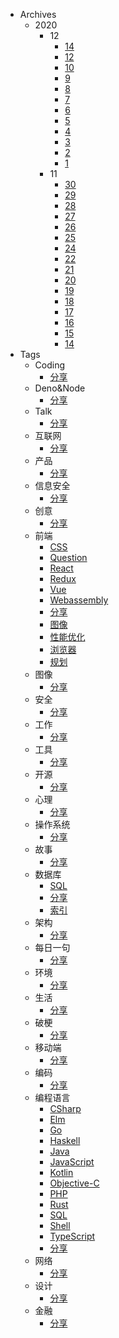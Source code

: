 * Archives
  * 2020
    * 12
      * [14](Archives/2020/12/14)
      * [12](Archives/2020/12/12)
      * [10](Archives/2020/12/10)
      * [9](Archives/2020/12/9)
      * [8](Archives/2020/12/8)
      * [7](Archives/2020/12/7)
      * [6](Archives/2020/12/6)
      * [5](Archives/2020/12/5)
      * [4](Archives/2020/12/4)
      * [3](Archives/2020/12/3)
      * [2](Archives/2020/12/2)
      * [1](Archives/2020/12/1)
    * 11
      * [30](Archives/2020/11/30)
      * [29](Archives/2020/11/29)
      * [28](Archives/2020/11/28)
      * [27](Archives/2020/11/27)
      * [26](Archives/2020/11/26)
      * [25](Archives/2020/11/25)
      * [24](Archives/2020/11/24)
      * [22](Archives/2020/11/22)
      * [21](Archives/2020/11/21)
      * [20](Archives/2020/11/20)
      * [19](Archives/2020/11/19)
      * [18](Archives/2020/11/18)
      * [17](Archives/2020/11/17)
      * [16](Archives/2020/11/16)
      * [15](Archives/2020/11/15)
      * [14](Archives/2020/11/14)
* Tags
  * Coding
    * [分享](Tags/Coding/分享)
  * Deno&Node
    * [分享](Tags/Deno&Node/分享)
  * Talk
    * [分享](Tags/Talk/分享)
  * 互联网
    * [分享](Tags/互联网/分享)
  * 产品
    * [分享](Tags/产品/分享)
  * 信息安全
    * [分享](Tags/信息安全/分享)
  * 创意
    * [分享](Tags/创意/分享)
  * 前端
    * [CSS](Tags/前端/CSS)
    * [Question](Tags/前端/Question)
    * [React](Tags/前端/React)
    * [Redux](Tags/前端/Redux)
    * [Vue](Tags/前端/Vue)
    * [Webassembly](Tags/前端/Webassembly)
    * [分享](Tags/前端/分享)
    * [图像](Tags/前端/图像)
    * [性能优化](Tags/前端/性能优化)
    * [浏览器](Tags/前端/浏览器)
    * [规划](Tags/前端/规划)
  * 图像
    * [分享](Tags/图像/分享)
  * 安全
    * [分享](Tags/安全/分享)
  * 工作
    * [分享](Tags/工作/分享)
  * 工具
    * [分享](Tags/工具/分享)
  * 开源
    * [分享](Tags/开源/分享)
  * 心理
    * [分享](Tags/心理/分享)
  * 操作系统
    * [分享](Tags/操作系统/分享)
  * 故事
    * [分享](Tags/故事/分享)
  * 数据库
    * [SQL](Tags/数据库/SQL)
    * [分享](Tags/数据库/分享)
    * [索引](Tags/数据库/索引)
  * 架构
    * [分享](Tags/架构/分享)
  * 每日一句
    * [分享](Tags/每日一句/分享)
  * 环境
    * [分享](Tags/环境/分享)
  * 生活
    * [分享](Tags/生活/分享)
  * 破梗
    * [分享](Tags/破梗/分享)
  * 移动端
    * [分享](Tags/移动端/分享)
  * 编码
    * [分享](Tags/编码/分享)
  * 编程语言
    * [CSharp](Tags/编程语言/CSharp)
    * [Elm](Tags/编程语言/Elm)
    * [Go](Tags/编程语言/Go)
    * [Haskell](Tags/编程语言/Haskell)
    * [Java](Tags/编程语言/Java)
    * [JavaScript](Tags/编程语言/JavaScript)
    * [Kotlin](Tags/编程语言/Kotlin)
    * [Objective-C](Tags/编程语言/Objective-C)
    * [PHP](Tags/编程语言/PHP)
    * [Rust](Tags/编程语言/Rust)
    * [SQL](Tags/编程语言/SQL)
    * [Shell](Tags/编程语言/Shell)
    * [TypeScript](Tags/编程语言/TypeScript)
    * [分享](Tags/编程语言/分享)
  * 网络
    * [分享](Tags/网络/分享)
  * 设计
    * [分享](Tags/设计/分享)
  * 金融
    * [分享](Tags/金融/分享)
